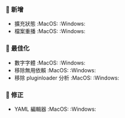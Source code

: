 ### :star2: 新增

- 擴充狀態 :MacOS: :Windows:
- 檔案重播 :MacOS: :Windows:

### :electric_plug: 最佳化

- 數字字體 :MacOS: :Windows:
- 移除無用依賴 :MacOS: :Windows:
- 移除 pluginloader 分析 :MacOS: :Windows:

### :lady_beetle: 修正

- YAML 編輯器 :MacOS: :Windows:
